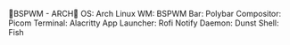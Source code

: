 🌿BSPWM - ARCH🌿 
OS: Arch Linux
WM: BSPWM
Bar: Polybar
Compositor: Picom
Terminal: Alacritty
App Launcher: Rofi
Notify Daemon: Dunst
Shell: Fish

